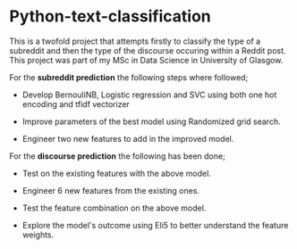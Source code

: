 # Python-text-classification

This is a twofold project that attempts firstly to classify the type of a subreddit and then the type of the discourse occuring within a Reddit post.  This project was part of my MSc in Data Science in University of Glasgow.


For the __subreddit prediction__ the following steps where followed;

- Develop BernouliNB, Logistic regression and SVC using both one hot encoding and tfidf vectorizer

- Improve parameters of the best model using Randomized grid search.

- Engineer two new features to add in the improved model.


For the __discourse prediction__ the following has been done;

- Test on the existing features with the above model.

- Engineer 6 new features from the existing ones.

- Test the feature combination on the above model.

- Explore the model's outcome using Eli5 to better understand the feature weights.
